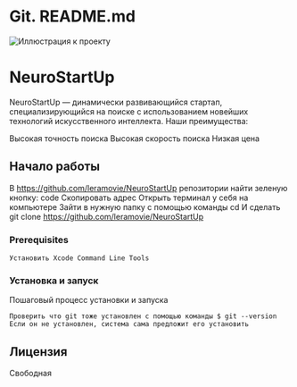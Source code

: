 # Git. README.md 

![Иллюстрация к проекту](https://camo.githubusercontent.com/c6727c717cad1e4820481abb87524f90782445c5/68747470733a2f2f692e696d6775722e636f6d2f495a4f525769492e706e67)

# NeuroStartUp

NeuroStartUp — динамически развивающийся стартап, специализирующийся на поиске с использованием новейших технологий искусственного интеллекта. Наши преимущества:

Высокая точность поиска
Высокая скорость поиска
Низкая цена

## Начало работы

В https://github.com/leramovie/NeuroStartUp репозитории найти зеленую кнопку:
code
Скопировать адрес
Открыть терминал у себя на компьютере
Зайти в нужную папку с помощью команды cd
И сделать git clone https://github.com/leramovie/NeuroStartUp

### Prerequisites

```
Установить Xcode Command Line Tools
```

### Установка и запуск

Пошаговый процесс установки и запуска

```
Проверить что git тоже установлен с помощью команды $ git --version
Если он не установлен, система сама предложит его установить
```

## Лицензия

Свободная



